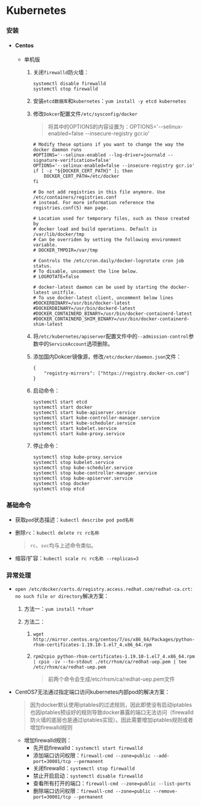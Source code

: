 # Kubernetes

### 安装

- #### Centos

  - 单机版

    1. 关闭`firewalld`防火墙：

       ```shell
       systemctl disable firewalld
       systemctl stop firewalld
       ```

    2. 安装`etcd数据库`和`kubernetes`：`yum install -y etcd kubernetes`

    3. 修改`Dokcer`配置文件`/etc/sysconfig/docker`

       > 将其中的OPTIONS的内容设置为：OPTIONS='--selinux-enabled=false --insecure-registry gcr.io'

       ```shell
       # Modify these options if you want to change the way the docker daemon runs
       #OPTIONS='--selinux-enabled --log-driver=journald --signature-verification=false'
       OPTIONS='--selinux-enabled=false --insecure-registry gcr.io'
       if [ -z "${DOCKER_CERT_PATH}" ]; then
           DOCKER_CERT_PATH=/etc/docker
       fi
       
       # Do not add registries in this file anymore. Use /etc/containers/registries.conf
       # instead. For more information reference the registries.conf(5) man page.
       
       # Location used for temporary files, such as those created by
       # docker load and build operations. Default is /var/lib/docker/tmp
       # Can be overriden by setting the following environment variable.
       # DOCKER_TMPDIR=/var/tmp
       
       # Controls the /etc/cron.daily/docker-logrotate cron job status.
       # To disable, uncomment the line below.
       # LOGROTATE=false
       
       # docker-latest daemon can be used by starting the docker-latest unitfile.
       # To use docker-latest client, uncomment below lines
       #DOCKERBINARY=/usr/bin/docker-latest
       #DOCKERDBINARY=/usr/bin/dockerd-latest
       #DOCKER_CONTAINERD_BINARY=/usr/bin/docker-containerd-latest
       #DOCKER_CONTAINERD_SHIM_BINARY=/usr/bin/docker-containerd-shim-latest
       ```

    4. 将`/etc/kubernetes/apiserver`配置文件中的`--admission-control`参数中的`ServiceAccount`选项删除。

    5. 添加国内Dokcer镜像源，修改`/etc/docker/daemon.json`文件：

       ```shell
       {
           "registry-mirrors": ["https://registry.docker-cn.com"]
       }
       ```

    6. 启动命令：

       ```shell
       systemctl start etcd
       systemctl start docker
       systemctl start kube-apiserver.service
       systemctl start kube-controller-manager.service
       systemctl start kube-scheduler.service
       systemctl start kubelet.service
       systemctl start kube-proxy.service
       ```

    7. 停止命令：

       ```shell
       systemctl stop kube-proxy.service
       systemctl stop kubelet.service
       systemctl stop kube-scheduler.service
       systemctl stop kube-controller-manager.service
       systemctl stop kube-apiserver.service
       systemctl stop docker
       systemctl stop etcd
       ```

### 基础命令

- 获取`pod`状态描述：`kubectl describe pod pod名称`

- 删除`rc`：`kubectl delete rc rc名称`

  >  `rc`、`svc`均与上述命令类似。

- 缩容/扩容：`kubectl scale rc rc名称 --replicas=3`

### 异常处理

- `open /etc/docker/certs.d/registry.access.redhat.com/redhat-ca.crt: no such file or directory`解决方案：

  1. 方法一：`yum install *rhsm*`

  2. 方法二：

     1. `wget http://mirror.centos.org/centos/7/os/x86_64/Packages/python-rhsm-certificates-1.19.10-1.el7_4.x86_64.rpm`

     2. `rpm2cpio python-rhsm-certificates-1.19.10-1.el7_4.x86_64.rpm | cpio -iv --to-stdout ./etc/rhsm/ca/redhat-uep.pem | tee /etc/rhsm/ca/redhat-uep.pem`

        > 前两个命令会生成/etc/rhsm/ca/redhat-uep.pem文件

- CentOS7无法通过指定端口访问kubernetes内部pod的解决方案：

  > 因为docker默认使用iptables的过滤规则，因此即使没有启动iptables也因iptables预设好的规则导致docker暴露的端口无法访问（firewalld防火墙的底层也是通过iptables实现）。因此需要增加iptables规则或者增加firewalld规则

  - 增加firewalld规则：
    - 先开启firewalld：`systemctl start firewalld`
    - 添加端口访问权限：`firewall-cmd --zone=public --add-port=30001/tcp --permanent`
    - 关闭firewalld：`systemctl stop firewalld`
    - 禁止开启启动：`systemctl disable firewalld`
    - 查看所有打开的端口：`firewall-cmd --zone=public --list-ports`
    - 删除端口访问权限：`firewall-cmd --zone=public --remove-port=30001/tcp --permanent`